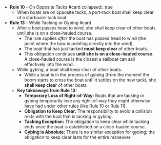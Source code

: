- **Rule 10** - On Opposite Tacks #card
  collapsed:: true
	- When boats are on opposite tacks, a port-tack boat shall keep clear of a starboard-tack boat.
- **Rule 13** - While Tacking or Gybing #card
	- After a boat passes head to wind, she shall keep clear of other boats until she is on a close-hauled course.
		- The rule applies *after* the boat has passed head to wind (the point where the bow is pointing directly into the wind).
		- The boat that has just tacked **must keep clear** of other boats.
		- This obligation continues **until she is on a close-hauled course**. A close-hauled course is the closest a sailboat can sail effectively into the wind.
	- While gybing, a boat shall keep clear of other boats.
		- While a boat is in the process of gybing (from the moment the boom starts to cross the boat until it settles on the new tack), she **shall keep clear** of other boats.
	- **Key takeaways from Rule 13:**
		- **Temporary Loss of Right-of-Way:** Boats that are tacking or gybing temporarily lose any right-of-way they might otherwise have had under other rules (like Rule 10 or Rule 11).
		- **Obligation to Keep Clear:** The responsibility to avoid a collision rests with the boat that is tacking or gybing.
		- **Tacking Exception:** The obligation to keep clear while tacking ends once the boat is established on a close-hauled course.
		- **Gybing is Absolute:** There is no similar exception for gybing; the obligation to keep clear lasts for the entire maneuver.